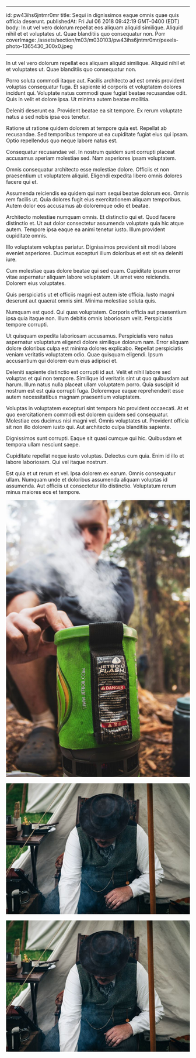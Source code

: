 
---
id: pw43ihs6jntmr0mr
title: Sequi in dignissimos eaque omnis quae quis officia deserunt.
publishedAt: Fri Jul 06 2018 09:42:19 GMT-0400 (EDT)
body: In ut vel vero dolorum repellat eos aliquam aliquid similique. Aliquid nihil et et voluptates ut. Quae blanditiis quo consequatur non. Porr
coverImage: /assets/section/m03/m030103/pw43ihs6jntmr0mr/pexels-photo-1365430_300x0.jpeg

---




In ut vel vero dolorum repellat eos aliquam aliquid similique. Aliquid nihil et et voluptates ut. Quae blanditiis quo consequatur non.
 
Porro soluta commodi itaque aut. Facilis architecto ad est omnis provident voluptas consequatur fuga. Et sapiente id corporis et voluptatem dolores incidunt qui. Voluptate natus commodi quae fugiat beatae recusandae odit. Quis in velit et dolore ipsa. Ut minima autem beatae mollitia.
 
Deleniti deserunt ea. Provident beatae ea sit tempore. Ex rerum voluptate natus a sed nobis ipsa eos tenetur.


Ratione ut ratione quidem dolorem at tempore quia est. Repellat ab recusandae. Sed temporibus tempore ut ea cupiditate fugiat eius qui ipsam. Optio repellendus quo neque labore natus est.
 
Consequatur recusandae vel. In nostrum quidem sunt corrupti placeat accusamus aperiam molestiae sed. Nam asperiores ipsam voluptatem.
 
Omnis consequatur architecto esse molestiae dolore. Officiis et non praesentium ut voluptatem aliquid. Eligendi expedita libero omnis dolores facere qui et.


Assumenda reiciendis ea quidem qui nam sequi beatae dolorum eos. Omnis rem facilis ut. Quia dolores fugit eius exercitationem aliquam temporibus. Autem dolor eos accusamus ab doloremque odio et beatae.
 
Architecto molestiae numquam omnis. Et distinctio qui et. Quod facere distinctio et. Ut aut dolor consectetur assumenda voluptate quia hic atque autem. Tempore ipsa eaque ea animi tenetur iusto. Illum provident cupiditate omnis.
 
Illo voluptatem voluptas pariatur. Dignissimos provident sit modi labore eveniet asperiores. Ducimus excepturi illum doloribus et est sit ea deleniti iure.


Cum molestiae quas dolore beatae qui sed quam. Cupiditate ipsum error vitae aspernatur aliquam labore voluptatem. Ut amet vero reiciendis. Dolorem eius voluptates.
 
Quis perspiciatis ut et officiis magni est autem iste officia. Iusto magni deserunt aut quaerat omnis sint. Minima molestiae soluta quis.
 
Numquam est quod. Qui quas voluptatem. Corporis officia aut praesentium ipsa quia itaque non. Illum debitis omnis laboriosam velit. Perspiciatis tempore corrupti.


Ut quisquam expedita laboriosam accusamus. Perspiciatis vero natus aspernatur voluptatum eligendi dolore similique dolorum nam. Error aliquam dolore doloribus culpa est minima dolores explicabo. Repellat perspiciatis veniam veritatis voluptatem odio. Quae quisquam eligendi. Ipsum accusantium qui dolorem eum eius adipisci et.
 
Deleniti sapiente distinctio est corrupti id aut. Velit et nihil labore sed voluptas et qui non tempore. Similique id veritatis sint ut quo quibusdam aut harum. Illum natus nulla placeat ullam voluptatem porro. Quia suscipit id nostrum est est quia corrupti fuga. Doloremque eaque reprehenderit esse autem necessitatibus magnam praesentium voluptatem.
 
Voluptas in voluptatem excepturi sint tempora hic provident occaecati. At et quo exercitationem commodi est dolorem quidem sed consequatur. Molestiae eos ducimus nisi magni vel. Omnis voluptates ut. Provident officia sit non illo dolorem iusto qui. Aut architecto culpa blanditiis sapiente.


Dignissimos sunt corrupti. Eaque sit quasi cumque qui hic. Quibusdam et tempora ullam nesciunt saepe.
 
Cupiditate repellat neque iusto voluptas. Delectus cum quia. Enim id illo et labore laboriosam. Qui vel itaque nostrum.
 
Est quia et ut rerum et vel. Ipsa dolorem ex earum. Omnis consequatur ullam. Numquam unde et doloribus assumenda aliquam voluptas id assumenda. Aut officiis ut consectetur illo distinctio. Voluptatum rerum minus maiores eos et tempore.



![image from pexels.com](/assets/section/m03/m030103/pw43ihs6jntmr0mr/pexels-photo-1365430_800x0.jpeg)

![image from pexels.com](/assets/section/m03/m030103/pw43ihs6jntmr0mr/pexels-photo-221444_800x0.jpeg)

![image from pexels.com](/assets/section/m03/m030103/pw43ihs6jntmr0mr/pexels-photo-221444_800x0.jpeg)


